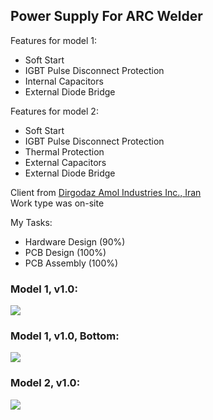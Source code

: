 ## Power Supply For ARC Welder

Features for model 1:
- Soft Start
- IGBT Pulse Disconnect Protection
- Internal Capacitors
- External Diode Bridge

Features for model 2:
- Soft Start
- IGBT Pulse Disconnect Protection
- Thermal Protection
- External Capacitors
- External Diode Bridge

Client from [Dirgodaz Amol Industries Inc., Iran](https://dirgodazamol.com/en/)  
Work type was on-site

My Tasks:  
- Hardware Design (90%)
- PCB Design (100%)
- PCB Assembly (100%)

### Model 1, v1.0:
![](https://s32.picofile.com/file/8478562800/Model1_v1_0.jpg)

### Model 1, v1.0, Bottom:
![](https://s32.picofile.com/file/8478562818/Model1_v1_0_Bottom.jpg)

### Model 2, v1.0:
![](https://s32.picofile.com/file/8478562976/Model2_v1_0.jpg)